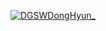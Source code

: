 [![DGSWDongHyun_](https://github-readme-stats.vercel.app/api?username=username)](https://github.com/DGSWDongHyun/github-readme-stats)
